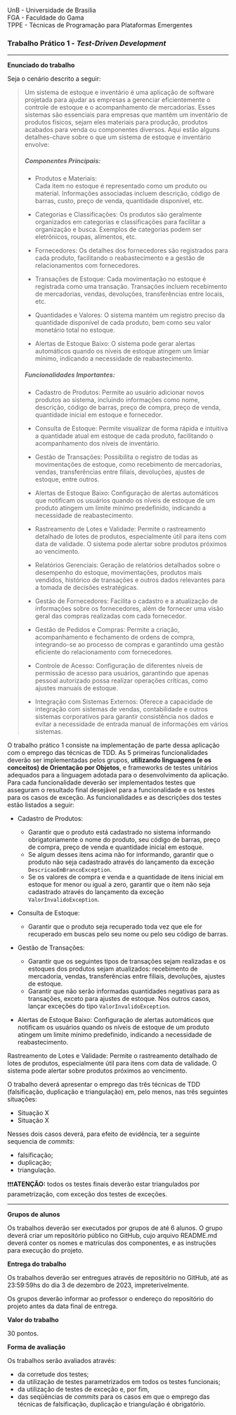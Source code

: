 UnB - Universidade de Brasilia  
FGA - Faculdade do Gama  
TPPE - Técnicas de Programação para Plataformas Emergentes  

### Trabalho Prático 1 - _Test-Driven Development_

---

**Enunciado do trabalho** 

Seja o cenário descrito a seguir: 

> Um sistema de estoque e inventário é uma aplicação de software projetada para
> ajudar as empresas a gerenciar eficientemente o controle de estoque e o
> acompanhamento de mercadorias. Esses sistemas são essenciais para empresas que
> mantêm um inventário de produtos físicos, sejam eles materiais para produção,
> produtos acabados para venda ou componentes diversos. Aqui estão alguns
> detalhes-chave sobre o que um sistema de estoque e inventário envolve:
> 
> ##### Componentes Principais:  
> 
> - Produtos e Materiais:  
> Cada item no estoque é representado como um produto ou material.  Informações
> associadas incluem descrição, código de barras, custo, preço de venda,
> quantidade disponível, etc.
> 
> - Categorias e Classificações:
> Os produtos são geralmente organizados em categorias e classificações para
> facilitar a organização e busca.  Exemplos de categorias podem ser
> eletrônicos, roupas, alimentos, etc.
> 
> - Fornecedores:
> Os detalhes dos fornecedores são registrados para cada produto, facilitando o
> reabastecimento e a gestão de relacionamentos com fornecedores.
> 
> - Transações de Estoque:
> Cada movimentação no estoque é registrada como uma transação.
> Transações incluem recebimento de mercadorias, vendas, devoluções,
> transferências entre locais, etc.
>
> - Quantidades e Valores:
> O sistema mantém um registro preciso da quantidade disponível de cada produto,
> bem como seu valor monetário total no estoque.
> 
> - Alertas de Estoque Baixo:
> O sistema pode gerar alertas automáticos quando os níveis de estoque atingem
> um limiar mínimo, indicando a necessidade de reabastecimento.
> 
> ##### Funcionalidades Importantes:
> 
> 
> - Cadastro de Produtos:
> Permite ao usuário adicionar novos produtos ao sistema, incluindo informações
> como nome, descrição, código de barras, preço de compra, preço de venda,
> quantidade inicial em estoque e fornecedor.
> 
> - Consulta de Estoque:
> Permite visualizar de forma rápida e intuitiva a quantidade atual em estoque
> de cada produto, facilitando o acompanhamento dos níveis de inventário.
> 
> - Gestão de Transações:
> Possibilita o registro de todas as movimentações de estoque, como recebimento
> de mercadorias, vendas, transferências entre filiais, devoluções, ajustes de
> estoque, entre outros.
> 
> - Alertas de Estoque Baixo:
> Configuração de alertas automáticos que notificam os usuários quando os níveis
> de estoque de um produto atingem um limite mínimo predefinido, indicando a
> necessidade de reabastecimento.
> 
> - Rastreamento de Lotes e Validade:
> Permite o rastreamento detalhado de lotes de produtos, especialmente útil para
> itens com data de validade. O sistema pode alertar sobre produtos próximos ao
> vencimento.
> 
> - Relatórios Gerenciais:
> Geração de relatórios detalhados sobre o desempenho do estoque, movimentações,
> produtos mais vendidos, histórico de transações e outros dados relevantes para
> a tomada de decisões estratégicas.
> 
> - Gestão de Fornecedores:
> Facilita o cadastro e a atualização de informações sobre os fornecedores, além
> de fornecer uma visão geral das compras realizadas com cada fornecedor.
> 
> - Gestão de Pedidos e Compras:
> Permite a criação, acompanhamento e fechamento de ordens de compra,
> integrando-se ao processo de compras e garantindo uma gestão eficiente do
> relacionamento com fornecedores.
> 
> - Controle de Acesso:
> Configuração de diferentes níveis de permissão de acesso para usuários,
> garantindo que apenas pessoal autorizado possa realizar operações críticas,
> como ajustes manuais de estoque.
> 
> - Integração com Sistemas Externos:
> Oferece a capacidade de integração com sistemas de vendas, contabilidade e
> outros sistemas corporativos para garantir consistência nos dados e evitar a
> necessidade de entrada manual de informações em vários sistemas.

O trabalho prático 1 consiste na implementação de parte dessa aplicação com o
emprego das técnicas de TDD. As 5 primeiras funcionalidades deverão ser
implementadas pelos grupos, **utilizando linguagens (e os conceitos) de
Orientação por Objetos**, e frameworks de testes unitários adequados para a
linguagem adotada para o desenvolvimento da aplicação. Para cada funcionalidade
deverão ser implementados testes que asseguram o resultado final desejável para
a funcionalidade e os testes para os casos de exceção. As funcionalidades e as
descrições dos testes estão listados a seguir: 

* Cadastro de Produtos: 
  - Garantir que o produto está cadastrado no sistema informando
    obrigatoriamente o nome do produto, seu código de barras, preço de compra, 
    preço de venda e quantidade inicial em estoque. 
  - Se algum desses itens acima não for informando, garantir que o produto não
    seja cadastrado através do lançamento da exceção `DescricaoEmBrancoException`.
  - Se os valores de compra e venda e a quantidade de itens inicial em estoque
    for menor ou igual a zero, garantir que o item não seja cadastrado através
    do lançamento da exceção `ValorInvalidoException`.  
  
* Consulta de Estoque: 
  -  Garantir que o produto seja recuperado toda vez que ele for recuperado em
     buscas pelo seu nome ou pelo seu código de barras.  
  

* Gestão de Transações:
  - Garantir que os seguintes tipos de transações sejam realizadas e os estoques dos produtos sejam atualizados: recebimento de mercadoria, vendas, transferências entre filiais, devoluções, ajustes de estoque. 
  - Garantir que não serão informadas quantidades negativas para as transações,
    exceto para ajustes de estoque. Nos outros casos, lançar exceções do tipo
`ValorInvalidoException`. 

* Alertas de Estoque Baixo: Configuração de alertas automáticos que notificam os usuários quando os níveis de estoque de um produto atingem um limite mínimo predefinido, indicando a necessidade de reabastecimento.

Rastreamento de Lotes e Validade: Permite o rastreamento detalhado de lotes de produtos, especialmente útil para itens com data de validade. O sistema pode alertar sobre produtos próximos ao vencimento.

O trabalho deverá apresentar o emprego das três técnicas de TDD (falsificação,
duplicação e triangulação) em, pelo menos, nas três seguintes situações: 

* Situação X
* Situação X

Nesses dois casos deverá, para efeito de evidência, ter a seguinte sequencia de
_commits_:
* falsificação; 
* duplicação; 
* triangulação.


:exclamation::exclamation::exclamation:**ATENÇÃO:** todos os testes finais
deverão estar triangulados por parametrização, com exceção dos testes de
exceções.

---

**Grupos de alunos**

Os trabalhos deverão ser executados por grupos de até 6 alunos. O grupo deverá
criar um repositório público no GitHub, cujo arquivo README.md deverá conter os
nomes e matrículas dos componentes, e as instruções para execução do projeto.

**Entrega do trabalho**

Os trabalhos deverão ser entregues através de repositório no GitHub, até as
23:59:59hs do dia 3 de dezembro de 2023, impreterivelmente. 

Os grupos deverão informar ao professor o endereço do repositório do projeto
antes da data final de entrega. 

**Valor do trabalho**

30 pontos. 

**Forma de avaliação**

Os trabalhos serão avaliados através:

- da corretude dos testes;
- da utilização de testes parametrizados em todos os testes funcionais; 
- da utilização de testes de exceção e, por fim, 
- das seqüências de _commits_ para os casos em que o emprego das técnicas de
  falsificação, duplicação e triangulação é obrigatório.
